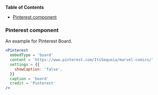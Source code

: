 <!-- START doctoc generated TOC please keep comment here to allow auto update -->
<!-- DON'T EDIT THIS SECTION, INSTEAD RE-RUN doctoc TO UPDATE -->
**Table of Contents**

- [Pinterest component](#pinterest-component)

<!-- END doctoc generated TOC please keep comment here to allow auto update -->

### Pinterest component

An example for Pinterest Board.

```jsx static
<Pinterest
  embedType = 'board'
  content = 'https://www.pinterest.com/ItsSequoia/marvel-comics/'
  settings = {{
    showCaption: 'false',
  }}
  caption = 'board'
  credit = 'Pinterest'
/>
```
